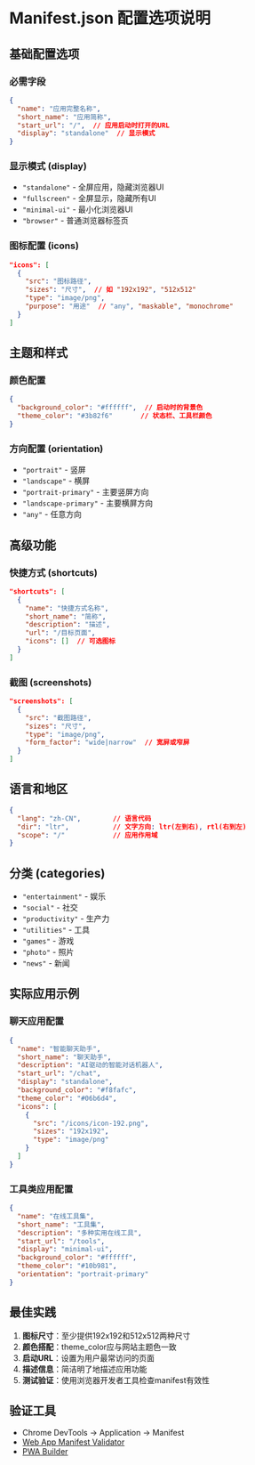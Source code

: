 # Manifest.json 配置选项说明

## 基础配置选项

### 必需字段
```json
{
  "name": "应用完整名称",
  "short_name": "应用简称", 
  "start_url": "/",  // 应用启动时打开的URL
  "display": "standalone"  // 显示模式
}
```

### 显示模式 (display)
- `"standalone"` - 全屏应用，隐藏浏览器UI
- `"fullscreen"` - 全屏显示，隐藏所有UI
- `"minimal-ui"` - 最小化浏览器UI
- `"browser"` - 普通浏览器标签页

### 图标配置 (icons)
```json
"icons": [
  {
    "src": "图标路径",
    "sizes": "尺寸",  // 如 "192x192", "512x512"
    "type": "image/png",
    "purpose": "用途"  // "any", "maskable", "monochrome"
  }
]
```

## 主题和样式

### 颜色配置
```json
{
  "background_color": "#ffffff",  // 启动时的背景色
  "theme_color": "#3b82f6"       // 状态栏、工具栏颜色
}
```

### 方向配置 (orientation)
- `"portrait"` - 竖屏
- `"landscape"` - 横屏  
- `"portrait-primary"` - 主要竖屏方向
- `"landscape-primary"` - 主要横屏方向
- `"any"` - 任意方向

## 高级功能

### 快捷方式 (shortcuts)
```json
"shortcuts": [
  {
    "name": "快捷方式名称",
    "short_name": "简称",
    "description": "描述",
    "url": "/目标页面",
    "icons": []  // 可选图标
  }
]
```

### 截图 (screenshots)
```json
"screenshots": [
  {
    "src": "截图路径",
    "sizes": "尺寸",
    "type": "image/png",
    "form_factor": "wide|narrow"  // 宽屏或窄屏
  }
]
```

## 语言和地区

```json
{
  "lang": "zh-CN",        // 语言代码
  "dir": "ltr",           // 文字方向: ltr(左到右), rtl(右到左)
  "scope": "/"            // 应用作用域
}
```

## 分类 (categories)
- `"entertainment"` - 娱乐
- `"social"` - 社交
- `"productivity"` - 生产力
- `"utilities"` - 工具
- `"games"` - 游戏
- `"photo"` - 照片
- `"news"` - 新闻

## 实际应用示例

### 聊天应用配置
```json
{
  "name": "智能聊天助手",
  "short_name": "聊天助手",
  "description": "AI驱动的智能对话机器人",
  "start_url": "/chat",
  "display": "standalone",
  "background_color": "#f8fafc",
  "theme_color": "#06b6d4",
  "icons": [
    {
      "src": "/icons/icon-192.png",
      "sizes": "192x192",
      "type": "image/png"
    }
  ]
}
```

### 工具类应用配置
```json
{
  "name": "在线工具集",
  "short_name": "工具集",
  "description": "多种实用在线工具",
  "start_url": "/tools",
  "display": "minimal-ui",
  "background_color": "#ffffff",
  "theme_color": "#10b981",
  "orientation": "portrait-primary"
}
```

## 最佳实践

1. **图标尺寸**：至少提供192x192和512x512两种尺寸
2. **颜色搭配**：theme_color应与网站主题色一致
3. **启动URL**：设置为用户最常访问的页面
4. **描述信息**：简洁明了地描述应用功能
5. **测试验证**：使用浏览器开发者工具检查manifest有效性

## 验证工具

- Chrome DevTools → Application → Manifest
- [Web App Manifest Validator](https://manifest-validator.appspot.com/)
- [PWA Builder](https://www.pwabuilder.com/)
